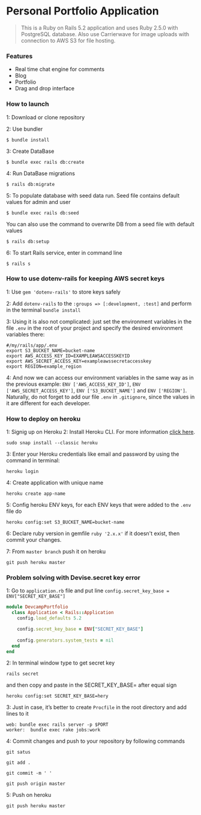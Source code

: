 # Personal Portfolio Application

> This is a Ruby on Rails 5.2 application and uses Ruby 2.5.0 with PostgreSQL database.
> Also use Carrierwave for image uploads with connection to AWS S3 for file hosting.

### Features

- Real time chat engine for comments
- Blog
- Portfolio
- Drag and drop interface

### How to launch

1: Download or clone repository

2: Use bundler
```
$ bundle install
```

3: Create DataBase
```
$ bundle exec rails db:create
```

4: Run DataBase migrations
```
$ rails db:migrate
```

5: To populate database with seed data run. 
Seed file contains default values for admin and user
```
$ bundle exec rails db:seed
```
You can also use the command to overwrite DB from a seed file with default values
```
$ rails db:setup
```

6: To start Rails service, enter in command line
```
$ rails s
```

### How to use dotenv-rails for keeping AWS secret keys 

1: Use `gem 'dotenv-rails'` to store keys safely

2: Add `dotenv-rails` to the `:groups => [:development, :test]` and perform in the terminal `bundle install`

3: Using it is also not complicated: just set the environment variables in the file `.env` in the root of your project and specify the desired environment variables there:
```
#/my/rails/app/.env
export S3_BUCKET_NAME=bucket-name
export AWS_ACCESS_KEY_ID=EXAMPLEAWSACCESSKEYID
export AWS_SECRET_ACCESS_KEY=exampleawssecretaccesskey
export REGION=example_region
```
4: And now we can access our environment variables in the same way as in the previous example: `ENV ['AWS_ACCESS_KEY_ID']`, `ENV ['AWS_SECRET_ACCESS_KEY']`, `ENV ['S3_BUCKET_NAME']` and `ENV ['REGION']`. Naturally, do not forget to add our file `.env` in `.gitignore`, since the values in it are different for each developer.

### How to deploy on heroku

1: Signig up on Heroku
2: Install Heroku CLI.
For more information [click here](https://devcenter.heroku.com/articles/heroku-cli).
```
sudo snap install --classic heroku
```
3: Enter your Heroku credentials like email and password by using the command in terminal:
```
heroku login
```
4: Create application with unique name
```
heroku create app-name
```
5: Config heroku ENV keys, for each ENV keys that were added to the `.env` file do
```
heroku config:set S3_BUCKET_NAME=bucket-name
```
6: Declare ruby version in gemfile `ruby '2.x.x'` if it doesn't exist, then commit your changes.

7: From `master branch` push it on heroku
```
git push heroku master
 ```

### Problem solving with Devise.secret key error

1: Go to `application.rb` file and put line `config.secret_key_base = ENV["SECRET_KEY_BASE"]`
```ruby
module DevcampPortfolio
  class Application < Rails::Application
    config.load_defaults 5.2

    config.secret_key_base = ENV["SECRET_KEY_BASE"]
  
    config.generators.system_tests = nil
  end
end
```

2: In terminal window type to get secret key
```
rails secret
```
and then copy and paste in the SECRET_KEY_BASE= after equal sign
```
heroku config:set SECRET_KEY_BASE=herу
```

3: Just in case, it’s better to create `Procfile` in the root directory and add lines to it
```
web: bundle exec rails server -p $PORT
worker:  bundle exec rake jobs:work
```

4: Commit changes and push to your repository by following commands
```
git satus

git add .

git commit -m ' '

git push origin master
```

5: Push on heroku
```
git push heroku master
```